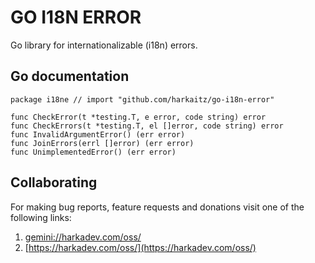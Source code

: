 GO I18N ERROR
=============

Go library for internationalizable (i18n) errors.

## Go documentation

    package i18ne // import "github.com/harkaitz/go-i18n-error"
    
    func CheckError(t *testing.T, e error, code string) error
    func CheckErrors(t *testing.T, el []error, code string) error
    func InvalidArgumentError() (err error)
    func JoinErrors(errl []error) (err error)
    func UnimplementedError() (err error)

## Collaborating

For making bug reports, feature requests and donations visit
one of the following links:

1. [gemini://harkadev.com/oss/](gemini://harkadev.com/oss/)
2. [https://harkadev.com/oss/](https://harkadev.com/oss/)
